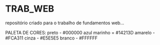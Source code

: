 # TRAB_WEB
repositório criado para o trabalho de fundamentos web...

PALETA DE CORES:
    preto - #000000
    azul marinho = #14213D
    amarelo - #FCA311
    cinza - #E5E5E5
    branco - #FFFFFF
